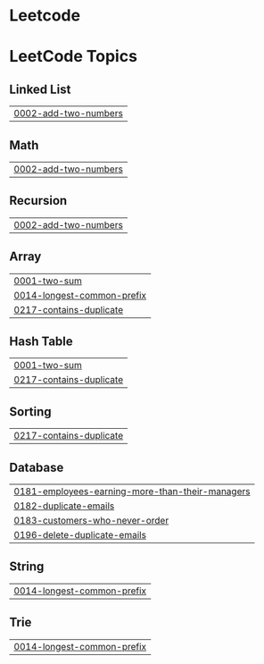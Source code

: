 # Leetcode
<!---LeetCode Topics Start-->
# LeetCode Topics
## Linked List
|  |
| ------- |
| [0002-add-two-numbers](https://github.com/Nakshatra-Pawar/Leetcode/tree/master/0002-add-two-numbers) |
## Math
|  |
| ------- |
| [0002-add-two-numbers](https://github.com/Nakshatra-Pawar/Leetcode/tree/master/0002-add-two-numbers) |
## Recursion
|  |
| ------- |
| [0002-add-two-numbers](https://github.com/Nakshatra-Pawar/Leetcode/tree/master/0002-add-two-numbers) |
## Array
|  |
| ------- |
| [0001-two-sum](https://github.com/Nakshatra-Pawar/Leetcode/tree/master/0001-two-sum) |
| [0014-longest-common-prefix](https://github.com/Nakshatra-Pawar/Leetcode/tree/master/0014-longest-common-prefix) |
| [0217-contains-duplicate](https://github.com/Nakshatra-Pawar/Leetcode/tree/master/0217-contains-duplicate) |
## Hash Table
|  |
| ------- |
| [0001-two-sum](https://github.com/Nakshatra-Pawar/Leetcode/tree/master/0001-two-sum) |
| [0217-contains-duplicate](https://github.com/Nakshatra-Pawar/Leetcode/tree/master/0217-contains-duplicate) |
## Sorting
|  |
| ------- |
| [0217-contains-duplicate](https://github.com/Nakshatra-Pawar/Leetcode/tree/master/0217-contains-duplicate) |
## Database
|  |
| ------- |
| [0181-employees-earning-more-than-their-managers](https://github.com/Nakshatra-Pawar/Leetcode/tree/master/0181-employees-earning-more-than-their-managers) |
| [0182-duplicate-emails](https://github.com/Nakshatra-Pawar/Leetcode/tree/master/0182-duplicate-emails) |
| [0183-customers-who-never-order](https://github.com/Nakshatra-Pawar/Leetcode/tree/master/0183-customers-who-never-order) |
| [0196-delete-duplicate-emails](https://github.com/Nakshatra-Pawar/Leetcode/tree/master/0196-delete-duplicate-emails) |
## String
|  |
| ------- |
| [0014-longest-common-prefix](https://github.com/Nakshatra-Pawar/Leetcode/tree/master/0014-longest-common-prefix) |
## Trie
|  |
| ------- |
| [0014-longest-common-prefix](https://github.com/Nakshatra-Pawar/Leetcode/tree/master/0014-longest-common-prefix) |
<!---LeetCode Topics End-->